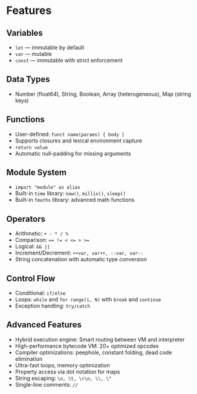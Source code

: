 # Features

## Variables

- `let` — immutable by default
- `var` — mutable
- `const` — immutable with strict enforcement

## Data Types

- Number (float64), String, Boolean, Array (heterogeneous), Map (string keys)

## Functions

- User-defined: `funct name(params) { body }`
- Supports closures and lexical environment capture
- `return value`
- Automatic null-padding for missing arguments

## Module System

- `import "module" as alias`
- Built-in `time` library: `now()`, `millis()`, `sleep()`
- Built-in `fmaths` library: advanced math functions

## Operators

- Arithmetic: `+ - * / %`
- Comparison: `== != < <= > >=`
- Logical: `&& ||`
- Increment/Decrement: `++var, var++, --var, var--`
- String concatenation with automatic type conversion

## Control Flow

- Conditional: `if/else`
- Loops: `while` and `for range(i, N)` with `break` and `continue`
- Exception handling: `try/catch`

## Advanced Features

- Hybrid execution engine: Smart routing between VM and interpreter
- High-performance bytecode VM: 20+ optimized opcodes
- Compiler optimizations: peephole, constant folding, dead code elimination
- Ultra-fast loops, memory optimization
- Property access via dot notation for maps
- String escaping: `\n, \t, \r\n, \\, \"`
- Single-line comments: `//`
